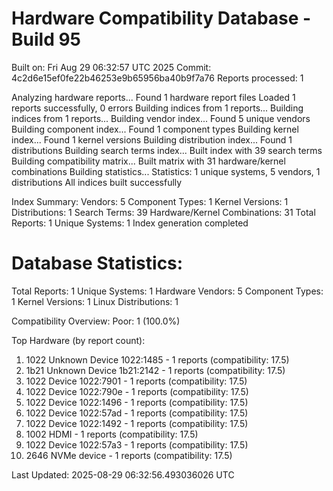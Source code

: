 # Hardware Compatibility Database - Build 95

Built on: Fri Aug 29 06:32:57 UTC 2025
Commit: 4c2d6e15ef0fe22b46253e9b65956ba40b9f7a76
Reports processed: 1

Analyzing hardware reports...
Found 1 hardware report files
Loaded 1 reports successfully, 0 errors
Building indices from 1 reports...
Building indices from 1 reports...
Building vendor index...
   Found 5 unique vendors
Building component index...
   Found 1 component types
Building kernel index...
   Found 1 kernel versions
Building distribution index...
   Found 1 distributions
Building search terms index...
   Built index with 39 search terms
Building compatibility matrix...
   Built matrix with 31 hardware/kernel combinations
Building statistics...
   Statistics: 1 unique systems, 5 vendors, 1 distributions
All indices built successfully

Index Summary:
   Vendors: 5
   Component Types: 1
   Kernel Versions: 1
   Distributions: 1
   Search Terms: 39
   Hardware/Kernel Combinations: 31
   Total Reports: 1
   Unique Systems: 1
Index generation completed

Database Statistics:
========================
Total Reports: 1
Unique Systems: 1
Hardware Vendors: 5
Component Types: 1
Kernel Versions: 1
Linux Distributions: 1

Compatibility Overview:
  Poor: 1 (100.0%)

Top Hardware (by report count):
  1. 1022 Unknown Device 1022:1485 - 1 reports (compatibility: 17.5)
  2. 1b21 Unknown Device 1b21:2142 - 1 reports (compatibility: 17.5)
  3. 1022 Device 1022:7901 - 1 reports (compatibility: 17.5)
  4. 1022 Device 1022:790e - 1 reports (compatibility: 17.5)
  5. 1022 Device 1022:1496 - 1 reports (compatibility: 17.5)
  6. 1022 Device 1022:57ad - 1 reports (compatibility: 17.5)
  7. 1022 Device 1022:1492 - 1 reports (compatibility: 17.5)
  8. 1002 HDMI - 1 reports (compatibility: 17.5)
  9. 1022 Device 1022:57a3 - 1 reports (compatibility: 17.5)
  10. 2646 NVMe device - 1 reports (compatibility: 17.5)

Last Updated: 2025-08-29 06:32:56.493036026 UTC
